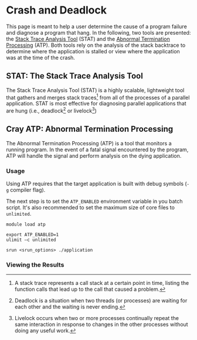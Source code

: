# Crash and Deadlock

[1]: #stat-the-stack-trace-analysis-tool
[2]: #cray-atp-abnormal-termination-processing

This page is meant to help a user determine the cause of a program failure and 
diagnose a program that hang. In the following, two tools are presented: the
[Stack Trace Analysis Tool][1] (STAT) and the 
[Abnormal Termination Processing][2] (ATP). Both tools rely on the analysis of 
the stack backtrace to determine where the application is stalled or view where 
the application was at the time of the crash.

## STAT: The Stack Trace Analysis Tool

The Stack Trace Analysis Tool (STAT) is a highly scalable, lightweight tool that
gathers and merges stack traces[^1] from all of the processes of a parallel 
application. STAT is most effective for diagnosing parallel applications that 
are hung (i.e., deadlock[^2] or livelock[^3])

## Cray ATP: Abnormal Termination Processing

The Abnormal Termination Processing (ATP) is a tool that monitors a running
program. In the event of a fatal signal encountered by the program, ATP will 
handle the signal and perform analysis on the dying application.

### Usage

Using ATP requires that the target application is built with debug symbols (`-g`
compiler flag).

The next step is to set the `ATP_ENABLED` environment variable in you batch 
script. It's also recommended to set the maximum size of core files to 
`unlimited`.

```
module load atp

export ATP_ENABLED=1
ulimit –c unlimited

srun <srun_options> ./application
```

### Viewing the Results


[^1]: A stack trace represents a call stack at a certain point in time, listing
      the function calls that lead up to the call that caused a problem.
[^2]: Deadlock is a situation when two threads (or processes) are waiting for 
      each other and the waiting is never ending.
[^3]: Livelock occurs when two or more processes continually repeat the same 
      interaction in response to changes in the other processes without doing 
      any useful work.
